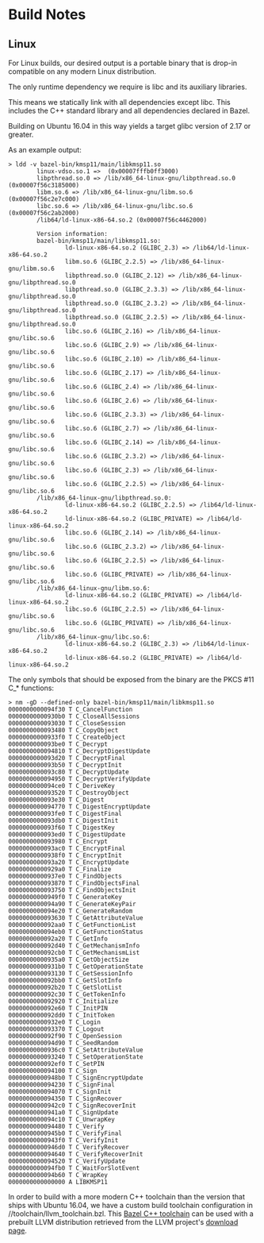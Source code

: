 # Build Notes

## Linux

For Linux builds, our desired output is a portable binary that is drop-in
compatible on any modern Linux distribution.

The only runtime dependency we require is libc and its auxiliary libraries.

This means we statically link with all dependencies except libc. This includes
the C++ standard library and all dependencies declared in Bazel.

Building on Ubuntu 16.04 in this way yields a target glibc version of 2.17 or
greater.

As an example output:

```
> ldd -v bazel-bin/kmsp11/main/libkmsp11.so
        linux-vdso.so.1 =>  (0x00007fffb0ff3000)
        libpthread.so.0 => /lib/x86_64-linux-gnu/libpthread.so.0 (0x00007f56c3185000)
        libm.so.6 => /lib/x86_64-linux-gnu/libm.so.6 (0x00007f56c2e7c000)
        libc.so.6 => /lib/x86_64-linux-gnu/libc.so.6 (0x00007f56c2ab2000)
        /lib64/ld-linux-x86-64.so.2 (0x00007f56c4462000)

        Version information:
        bazel-bin/kmsp11/main/libkmsp11.so:
                ld-linux-x86-64.so.2 (GLIBC_2.3) => /lib64/ld-linux-x86-64.so.2
                libm.so.6 (GLIBC_2.2.5) => /lib/x86_64-linux-gnu/libm.so.6
                libpthread.so.0 (GLIBC_2.12) => /lib/x86_64-linux-gnu/libpthread.so.0
                libpthread.so.0 (GLIBC_2.3.3) => /lib/x86_64-linux-gnu/libpthread.so.0
                libpthread.so.0 (GLIBC_2.3.2) => /lib/x86_64-linux-gnu/libpthread.so.0
                libpthread.so.0 (GLIBC_2.2.5) => /lib/x86_64-linux-gnu/libpthread.so.0
                libc.so.6 (GLIBC_2.16) => /lib/x86_64-linux-gnu/libc.so.6
                libc.so.6 (GLIBC_2.9) => /lib/x86_64-linux-gnu/libc.so.6
                libc.so.6 (GLIBC_2.10) => /lib/x86_64-linux-gnu/libc.so.6
                libc.so.6 (GLIBC_2.17) => /lib/x86_64-linux-gnu/libc.so.6
                libc.so.6 (GLIBC_2.4) => /lib/x86_64-linux-gnu/libc.so.6
                libc.so.6 (GLIBC_2.6) => /lib/x86_64-linux-gnu/libc.so.6
                libc.so.6 (GLIBC_2.3.3) => /lib/x86_64-linux-gnu/libc.so.6
                libc.so.6 (GLIBC_2.7) => /lib/x86_64-linux-gnu/libc.so.6
                libc.so.6 (GLIBC_2.14) => /lib/x86_64-linux-gnu/libc.so.6
                libc.so.6 (GLIBC_2.3.2) => /lib/x86_64-linux-gnu/libc.so.6
                libc.so.6 (GLIBC_2.3) => /lib/x86_64-linux-gnu/libc.so.6
                libc.so.6 (GLIBC_2.2.5) => /lib/x86_64-linux-gnu/libc.so.6
        /lib/x86_64-linux-gnu/libpthread.so.0:
                ld-linux-x86-64.so.2 (GLIBC_2.2.5) => /lib64/ld-linux-x86-64.so.2
                ld-linux-x86-64.so.2 (GLIBC_PRIVATE) => /lib64/ld-linux-x86-64.so.2
                libc.so.6 (GLIBC_2.14) => /lib/x86_64-linux-gnu/libc.so.6
                libc.so.6 (GLIBC_2.3.2) => /lib/x86_64-linux-gnu/libc.so.6
                libc.so.6 (GLIBC_2.2.5) => /lib/x86_64-linux-gnu/libc.so.6
                libc.so.6 (GLIBC_PRIVATE) => /lib/x86_64-linux-gnu/libc.so.6
        /lib/x86_64-linux-gnu/libm.so.6:
                ld-linux-x86-64.so.2 (GLIBC_PRIVATE) => /lib64/ld-linux-x86-64.so.2
                libc.so.6 (GLIBC_2.2.5) => /lib/x86_64-linux-gnu/libc.so.6
                libc.so.6 (GLIBC_PRIVATE) => /lib/x86_64-linux-gnu/libc.so.6
        /lib/x86_64-linux-gnu/libc.so.6:
                ld-linux-x86-64.so.2 (GLIBC_2.3) => /lib64/ld-linux-x86-64.so.2
                ld-linux-x86-64.so.2 (GLIBC_PRIVATE) => /lib64/ld-linux-x86-64.so.2
```

The only symbols that should be exposed from the binary are the PKCS #11 C\_\*
functions:

```
> nm -gD --defined-only bazel-bin/kmsp11/main/libkmsp11.so
0000000000094f30 T C_CancelFunction
00000000000930b0 T C_CloseAllSessions
0000000000093030 T C_CloseSession
0000000000093480 T C_CopyObject
00000000000933f0 T C_CreateObject
0000000000093be0 T C_Decrypt
0000000000094810 T C_DecryptDigestUpdate
0000000000093d20 T C_DecryptFinal
0000000000093b50 T C_DecryptInit
0000000000093c80 T C_DecryptUpdate
0000000000094950 T C_DecryptVerifyUpdate
0000000000094ce0 T C_DeriveKey
0000000000093520 T C_DestroyObject
0000000000093e30 T C_Digest
0000000000094770 T C_DigestEncryptUpdate
0000000000093fe0 T C_DigestFinal
0000000000093db0 T C_DigestInit
0000000000093f60 T C_DigestKey
0000000000093ed0 T C_DigestUpdate
0000000000093980 T C_Encrypt
0000000000093ac0 T C_EncryptFinal
00000000000938f0 T C_EncryptInit
0000000000093a20 T C_EncryptUpdate
00000000000929a0 T C_Finalize
00000000000937e0 T C_FindObjects
0000000000093870 T C_FindObjectsFinal
0000000000093750 T C_FindObjectsInit
00000000000949f0 T C_GenerateKey
0000000000094a90 T C_GenerateKeyPair
0000000000094e20 T C_GenerateRandom
0000000000093630 T C_GetAttributeValue
0000000000092aa0 T C_GetFunctionList
0000000000094eb0 T C_GetFunctionStatus
0000000000092a20 T C_GetInfo
0000000000092d40 T C_GetMechanismInfo
0000000000092cb0 T C_GetMechanismList
00000000000935a0 T C_GetObjectSize
00000000000931b0 T C_GetOperationState
0000000000093130 T C_GetSessionInfo
0000000000092bb0 T C_GetSlotInfo
0000000000092b20 T C_GetSlotList
0000000000092c30 T C_GetTokenInfo
0000000000092920 T C_Initialize
0000000000092e60 T C_InitPIN
0000000000092dd0 T C_InitToken
00000000000932e0 T C_Login
0000000000093370 T C_Logout
0000000000092f90 T C_OpenSession
0000000000094d90 T C_SeedRandom
00000000000936c0 T C_SetAttributeValue
0000000000093240 T C_SetOperationState
0000000000092ef0 T C_SetPIN
0000000000094100 T C_Sign
00000000000948b0 T C_SignEncryptUpdate
0000000000094230 T C_SignFinal
0000000000094070 T C_SignInit
0000000000094350 T C_SignRecover
00000000000942c0 T C_SignRecoverInit
00000000000941a0 T C_SignUpdate
0000000000094c10 T C_UnwrapKey
0000000000094480 T C_Verify
00000000000945b0 T C_VerifyFinal
00000000000943f0 T C_VerifyInit
00000000000946d0 T C_VerifyRecover
0000000000094640 T C_VerifyRecoverInit
0000000000094520 T C_VerifyUpdate
0000000000094fb0 T C_WaitForSlotEvent
0000000000094b60 T C_WrapKey
0000000000000000 A LIBKMSP11
```

In order to build with a more modern C++ toolchain than the version that ships
with Ubuntu 16.04, we have a custom build toolchain configuration in
//toolchain/llvm\_toolchain.bzl. This
[Bazel C++ toolchain](https://docs.bazel.build/versions/master/tutorial/cc-toolchain-config.html)
can be used with a prebuilt LLVM distribution retrieved from the LLVM project's
[download page](https://releases.llvm.org/download.html).
